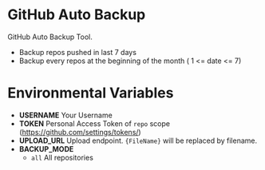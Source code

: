 # GitHub Auto Backup
GitHub Auto Backup Tool. 

* Backup repos pushed in last 7 days
* Backup every repos at the beginning of the month ( 1 <= date <= 7)

# Environmental Variables
* **USERNAME** Your Username
* **TOKEN** Personal Access Token of `repo` scope (https://github.com/settings/tokens/)
* **UPLOAD_URL** Upload endpoint. `{FileName}` will be replaced by filename.
* **BACKUP_MODE**
    * `all` All repositories
